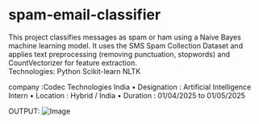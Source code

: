 # spam-email-classifier
This project classifies messages as spam or ham using a Naive Bayes machine learning model. It uses the SMS Spam Collection Dataset and applies text preprocessing (removing punctuation, stopwords) and CountVectorizer for feature extraction.  
Technologies: 
Python
Scikit-learn 
NLTK


company :Codec Technologies India
• Designation : Artificial Intelligence Intern
• Location : Hybrid / India
• Duration : 01/04/2025 to 01/05/2025

OUTPUT:
![Image](https://github.com/user-attachments/assets/f3bc7688-3e5f-4c78-bc67-a1921a4a6188)
